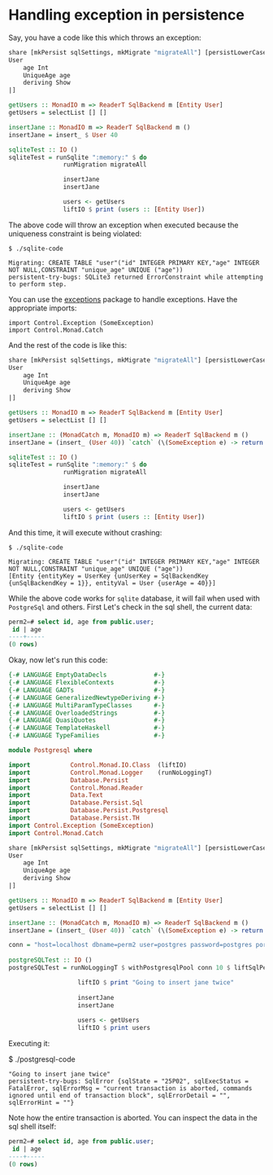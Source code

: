 # Handling exception in persistence

Say, you have a code like this which throws an exception:

``` haskell
share [mkPersist sqlSettings, mkMigrate "migrateAll"] [persistLowerCase|
User
    age Int
    UniqueAge age
    deriving Show
|]

getUsers :: MonadIO m => ReaderT SqlBackend m [Entity User]
getUsers = selectList [] []

insertJane :: MonadIO m => ReaderT SqlBackend m ()
insertJane = insert_ $ User 40

sqliteTest :: IO ()
sqliteTest = runSqlite ":memory:" $ do
               runMigration migrateAll

               insertJane
               insertJane

               users <- getUsers
               liftIO $ print (users :: [Entity User])
```

The above code will throw an exception when executed because the uniqueness constraint is being violated:

```
$ ./sqlite-code

Migrating: CREATE TABLE "user"("id" INTEGER PRIMARY KEY,"age" INTEGER NOT NULL,CONSTRAINT "unique_age" UNIQUE ("age"))
persistent-try-bugs: SQLite3 returned ErrorConstraint while attempting to perform step.
```

You can use the [exceptions](https://hackage.haskell.org/package/exceptions) package to handle exceptions. Have the appropriate imports:

```
import Control.Exception (SomeException)
import Control.Monad.Catch
```

And the rest of the code is like this:

``` haskell
share [mkPersist sqlSettings, mkMigrate "migrateAll"] [persistLowerCase|
User
    age Int
    UniqueAge age
    deriving Show
|]

getUsers :: MonadIO m => ReaderT SqlBackend m [Entity User]
getUsers = selectList [] []

insertJane :: (MonadCatch m, MonadIO m) => ReaderT SqlBackend m ()
insertJane = (insert_ (User 40)) `catch` (\(SomeException e) -> return ())

sqliteTest :: IO ()
sqliteTest = runSqlite ":memory:" $ do
               runMigration migrateAll

               insertJane
               insertJane

               users <- getUsers
               liftIO $ print (users :: [Entity User])
```

And this time, it will execute without crashing:

``` 
$ ./sqlite-code

Migrating: CREATE TABLE "user"("id" INTEGER PRIMARY KEY,"age" INTEGER NOT NULL,CONSTRAINT "unique_age" UNIQUE ("age"))
[Entity {entityKey = UserKey {unUserKey = SqlBackendKey {unSqlBackendKey = 1}}, entityVal = User {userAge = 40}}]
```

While the above code works for `sqlite` database, it will fail when used with `PostgreSql` and others. First Let's check in the sql shell, the current data:

``` sql
perm2=# select id, age from public.user;
 id | age
----+-----
(0 rows)
```

Okay, now let's run this code:

```haskell
{-# LANGUAGE EmptyDataDecls             #-}
{-# LANGUAGE FlexibleContexts           #-}
{-# LANGUAGE GADTs                      #-}
{-# LANGUAGE GeneralizedNewtypeDeriving #-}
{-# LANGUAGE MultiParamTypeClasses      #-}
{-# LANGUAGE OverloadedStrings          #-}
{-# LANGUAGE QuasiQuotes                #-}
{-# LANGUAGE TemplateHaskell            #-}
{-# LANGUAGE TypeFamilies               #-}

module Postgresql where

import           Control.Monad.IO.Class  (liftIO)
import           Control.Monad.Logger    (runNoLoggingT)
import           Database.Persist
import           Control.Monad.Reader
import           Data.Text
import           Database.Persist.Sql
import           Database.Persist.Postgresql
import           Database.Persist.TH
import Control.Exception (SomeException)
import Control.Monad.Catch

share [mkPersist sqlSettings, mkMigrate "migrateAll"] [persistLowerCase|
User
    age Int
    UniqueAge age
    deriving Show
|]

getUsers :: MonadIO m => ReaderT SqlBackend m [Entity User]
getUsers = selectList [] []

insertJane :: (MonadCatch m, MonadIO m) => ReaderT SqlBackend m ()
insertJane = (insert_ (User 40)) `catch` (\(SomeException e) -> return ())

conn = "host=localhost dbname=perm2 user=postgres password=postgres port=5432"
       
postgreSQLTest :: IO ()
postgreSQLTest = runNoLoggingT $ withPostgresqlPool conn 10 $ liftSqlPersistMPool $ do

                   liftIO $ print "Going to insert jane twice"
                   
                   insertJane
                   insertJane
                   
                   users <- getUsers
                   liftIO $ print users

```

Executing it:

$ ./postgresql-code

``` shellsession
"Going to insert jane twice"
persistent-try-bugs: SqlError {sqlState = "25P02", sqlExecStatus = FatalError, sqlErrorMsg = "current transaction is aborted, commands ignored until end of transaction block", sqlErrorDetail = "", sqlErrorHint = ""}
```

Note how the entire transaction is aborted. You can inspect the data in the sql shell itself:

``` sql
perm2=# select id, age from public.user;
 id | age
----+-----
(0 rows)
```

